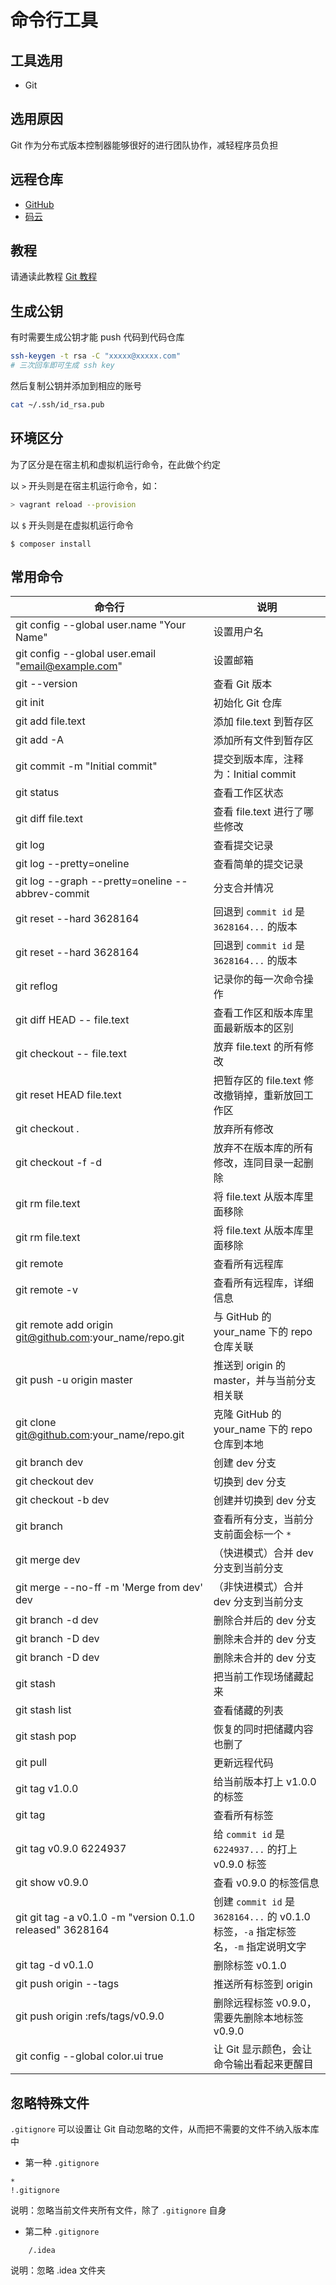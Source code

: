 # 命令行工具

## 工具选用

* Git

## 选用原因

Git 作为分布式版本控制器能够很好的进行团队协作，减轻程序员负担

## 远程仓库

* [GitHub](https://github.com/)
* [码云](https://gitee.com/)

## 教程

请通读此教程 [Git 教程](https://www.liaoxuefeng.com/wiki/0013739516305929606dd18361248578c67b8067c8c017b000)

## 生成公钥

有时需要生成公钥才能 push 代码到代码仓库

```bash
ssh-keygen -t rsa -C "xxxxx@xxxxx.com"
# 三次回车即可生成 ssh key
```

然后复制公钥并添加到相应的账号

```bash
cat ~/.ssh/id_rsa.pub
```

## 环境区分

为了区分是在宿主机和虚拟机运行命令，在此做个约定

以 `>` 开头则是在宿主机运行命令，如：

```bash
> vagrant reload --provision
```

以 `$` 开头则是在虚拟机运行命令

```
$ composer install
```

## 常用命令

| 命令行 | 说明 |
| --- | --- |
| git config --global user.name "Your Name" | 设置用户名 |
| git config --global user.email "email@example.com" | 设置邮箱 |
| git --version | 查看 Git 版本 |
| git init | 初始化 Git 仓库 |
| git add file.text | 添加 file.text 到暂存区 |
| git add -A | 添加所有文件到暂存区 |
| git commit -m "Initial commit" | 提交到版本库，注释为：Initial commit |
| git status | 查看工作区状态 |
| git diff file.text | 查看 file.text 进行了哪些修改 |
| git log | 查看提交记录 |
| git log --pretty=oneline | 查看简单的提交记录 |
| git log --graph --pretty=oneline --abbrev-commit | 分支合并情况 |
| git reset --hard 3628164 | 回退到 `commit id` 是 `3628164...` 的版本 |
| git reset --hard 3628164 | 回退到 `commit id` 是 `3628164...` 的版本 |
| git reflog | 记录你的每一次命令操作 |
| git diff HEAD -- file.text | 查看工作区和版本库里面最新版本的区别 |
| git checkout -- file.text | 放弃 file.text 的所有修改 |
| git reset HEAD file.text | 把暂存区的 file.text 修改撤销掉，重新放回工作区 |
| git checkout . | 放弃所有修改 |
| git checkout -f -d | 放弃不在版本库的所有修改，连同目录一起删除 |
| git rm file.text | 将 file.text 从版本库里面移除 |
| git rm file.text | 将 file.text 从版本库里面移除 |
| git remote | 查看所有远程库 |
| git remote -v | 查看所有远程库，详细信息 |
| git remote add origin git@github.com:your_name/repo.git | 与 GitHub 的 your_name 下的 repo 仓库关联 |
| git push -u origin master | 推送到 origin 的 master，并与当前分支相关联 |
| git clone git@github.com:your_name/repo.git | 克隆 GitHub 的 your_name 下的 repo 仓库到本地 |
| git branch dev | 创建 dev 分支 |
| git checkout dev | 切换到 dev 分支 |
| git checkout -b dev | 创建并切换到 dev 分支 |
| git branch | 查看所有分支，当前分支前面会标一个 `*` |
| git merge dev | （快进模式）合并 dev 分支到当前分支 |
| git merge --no-ff -m 'Merge from dev' dev | （非快进模式）合并 dev 分支到当前分支 |
| git branch -d dev | 删除合并后的 dev 分支 |
| git branch -D dev | 删除未合并的 dev 分支 |
| git branch -D dev | 删除未合并的 dev 分支 |
| git stash | 把当前工作现场储藏起来 |
| git stash list | 查看储藏的列表 |
| git stash pop | 恢复的同时把储藏内容也删了 |
| git pull | 更新远程代码 |
| git tag v1.0.0 | 给当前版本打上 v1.0.0 的标签 |
| git tag | 查看所有标签 |
| git tag v0.9.0 6224937 | 给 `commit id` 是 `6224937...` 的打上 v0.9.0 标签 |
| git show v0.9.0 | 查看 v0.9.0 的标签信息 |
| git git tag -a v0.1.0 -m "version 0.1.0 released" 3628164 | 创建 `commit id` 是 `3628164...` 的 v0.1.0 标签，`-a` 指定标签名，`-m` 指定说明文字 |
| git tag -d v0.1.0 | 删除标签 v0.1.0 |
| git push origin --tags | 推送所有标签到 origin |
| git push origin :refs/tags/v0.9.0 | 删除远程标签 v0.9.0，需要先删除本地标签 v0.9.0 |
| git config --global color.ui true | 让 Git 显示颜色，会让命令输出看起来更醒目 |

## 忽略特殊文件

`.gitignore` 可以设置让 Git 自动忽略的文件，从而把不需要的文件不纳入版本库中

* 第一种 `.gitignore`

```
*
!.gitignore
```

说明：忽略当前文件夹所有文件，除了 `.gitignore` 自身

* 第二种 `.gitignore`

```
    /.idea
```
说明：忽略 .idea 文件夹
